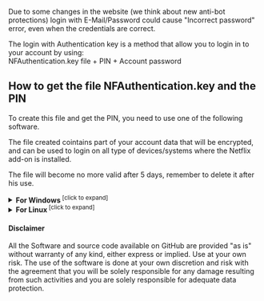 Due to some changes in the website (we think about new anti-bot protections)
login with E-Mail/Password could cause "Incorrect password" error, even when the credentials are correct.

The login with Authentication key is a method that allow you to login in to your account by using:<br/>
NFAuthentication.key file + PIN + Account password

## How to get the file NFAuthentication.key and the PIN

To create this file and get the PIN, you need to use one of the following software.

The file created cointains part of your account data that will be encrypted, and can be used to login on all type of devices/systems where the Netflix add-on is installed.

The file will become no more valid after 5 days, remember to delete it after his use.

<details>
<summary><b>For Windows</b><sup> [click to expand]</sup></summary>
<p>

**PREREQUISITE**: Chrome browser installed

**INSTRUCTIONS**: Download the zip and extract the folder, then run the software and follow the instructions on screen. After you have created the file, you have to open it, with Netflix add-on by choosing the login with "Authentication key".

**DOWNLOAD**: [NFAuthenticationKey_1.0.0.0.zip](https://www.dropbox.com/s/wvdv1t20g1ea1m5/NFAuthenticationKey_1.0.0.0.zip?dl=0)

</p>
</details>

<details>
<summary><b>For Linux</b><sup> [click to expand]</sup></summary>
<p>
Not available yet - need developer

For those who want to help me and other users and if you have experience in development
in my repository there is the source code, it can be used to make a porting of the software to others operative systems.

Some rules:
- The source code have to be public and with GPL-3.0-only License or similar
- Have to respect the same protection system and same/similar instructions
- No third-party libraries (some exceptions could be discussed)
- Better if a single execution file, otherwise less files possible

For other information contact me.
</p>
</details>

#### Disclaimer
All the Software and source code available on GitHub are provided "as is" without warranty of any kind, either express or implied. Use at your own risk. The use of the software is done at your own discretion and risk with the agreement that you will be solely responsible for any damage resulting from such activities and you are solely responsible for adequate data protection.
